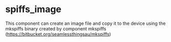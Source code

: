 # spiffs_image

This component can create an image file and copy it to the device using 
the mkspiffs binary created by component mkspiffs (https://bitbucket.org/seamlessthingsau/mkspiffs) 

